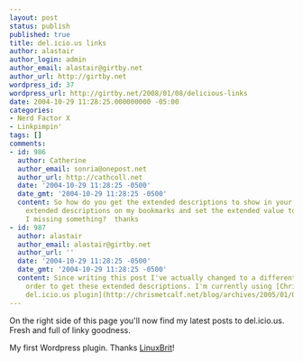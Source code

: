 ```yaml
---
layout: post
status: publish
published: true
title: del.icio.us links
author: alastair
author_login: admin
author_email: alastair@girtby.net
author_url: http://girtby.net
wordpress_id: 37
wordpress_url: http://girtby.net/2008/01/08/delicious-links
date: 2004-10-29 11:28:25.000000000 -05:00
categories:
- Nerd Factor X
- Linkpimpin'
tags: []
comments:
- id: 986
  author: Catherine
  author_email: sonria@onepost.net
  author_url: http://cathcoll.net
  date: '2004-10-29 11:28:25 -0500'
  date_gmt: '2004-10-29 11:28:25 -0500'
  content: So how do you get the extended descriptions to show in your list?  I have
    extended descriptions on my bookmarks and set the extended value to true.  Am
    I missing something?  thanks
- id: 987
  author: alastair
  author_email: alastair@girtby.net
  author_url: ''
  date: '2004-10-29 11:28:25 -0500'
  date_gmt: '2004-10-29 11:28:25 -0500'
  content: Since writing this post I've actually changed to a different plugin in
    order to get these extended descriptions. I'm currently using [Chris Metcalf's
    del.icio.us plugin](http://chrismetcalf.net/blog/archives/2005/01/03/delicious-plugin-for-wordpress/).
---
```

On the right side of this page you'll now find my latest posts to del.icio.us. Fresh and full of linky goodness.

My first Wordpress plugin. Thanks <a href="http://linuxbrit.co.uk/blog/2004/10/01/wordpress-delicious-plugin-10/">LinuxBrit</a>!
